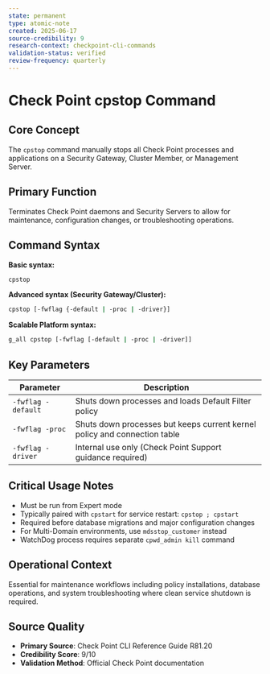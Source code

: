```yaml
---
state: permanent
type: atomic-note
created: 2025-06-17
source-credibility: 9
research-context: checkpoint-cli-commands
validation-status: verified
review-frequency: quarterly
---
```


# Check Point cpstop Command

## Core Concept
The `cpstop` command manually stops all Check Point processes and applications on a Security Gateway, Cluster Member, or Management Server.

## Primary Function
Terminates Check Point daemons and Security Servers to allow for maintenance, configuration changes, or troubleshooting operations.

## Command Syntax
**Basic syntax:**
```bash
cpstop
```

**Advanced syntax (Security Gateway/Cluster):**
```bash
cpstop [-fwflag {-default | -proc | -driver}]
```

**Scalable Platform syntax:**
```bash
g_all cpstop [-fwflag [-default | -proc | -driver]]
```

## Key Parameters
| Parameter | Description |
|-----------|-------------|
| `-fwflag -default` | Shuts down processes and loads Default Filter policy |
| `-fwflag -proc` | Shuts down processes but keeps current kernel policy and connection table |
| `-fwflag -driver` | Internal use only (Check Point Support guidance required) |

## Critical Usage Notes
- Must be run from Expert mode
- Typically paired with `cpstart` for service restart: `cpstop ; cpstart`
- Required before database migrations and major configuration changes
- For Multi-Domain environments, use `mdsstop_customer` instead
- WatchDog process requires separate `cpwd_admin kill` command

## Operational Context
Essential for maintenance workflows including policy installations, database operations, and system troubleshooting where clean service shutdown is required.

## Source Quality
- **Primary Source**: Check Point CLI Reference Guide R81.20
- **Credibility Score**: 9/10
- **Validation Method**: Official Check Point documentation